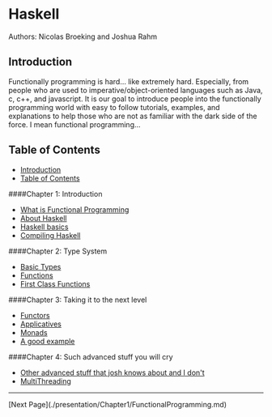 Haskell
=======

Authors: Nicolas Broeking and Joshua Rahm


Introduction
------------

Functionally programming is hard... like extremely hard. Especially, from people who are used to imperative/object-oriented languages such as Java, c, c++, and javascript. It is our goal to introduce people into the functionally programming world with easy to follow tutorials, examples, and explanations to help those who are not as familiar with the dark side of the force. I mean functional programming… 

Table of Contents
-----------------

* [Introduction](./README.md#introduction)  
* [Table of Contents](./README.md#table-of-contents)  

####Chapter 1: Introduction
* [What is Functional Programming](./presentation/Chapter1/FunctionalProgramming.md)
* [About Haskell](./presentation/Chapter1/AboutHaskell.md)  
* [Haskell basics](./presentation/Chapter1/BasicHaskell.md)  
* [Compiling Haskell](./presentation/Chapter1/CompilingHaskell.md)  
	
####Chapter 2: Type System
* [Basic Types](./presentation/BasicTypes.md)
* [Functions](./presentation/BasicTypes.md)
* [First Class Functions](./presentation/FirstClassFunctions.md)

####Chapter 3: Taking it to the next level
* [Functors](./presentation/Functors.md)
* [Applicatives](./presentation/Applicatives.md)
* [Monads](./presentation/Monands.md)
* [A good example](./presentation/whatever.md)  

####Chapter 4: Such advanced stuff you will cry
* [Other advanced stuff that josh knows about and I don't](./presentation/stuff)  
* [MultiThreading](./presentation/MultiThreading.md)  


<!---
At the bottom of every page we need a next and previous button 
-->

<hr>
[Next Page](./presentation/Chapter1/FunctionalProgramming.md)
